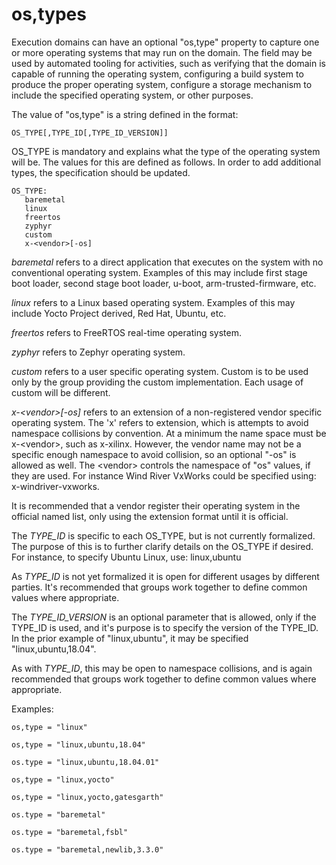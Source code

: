 os,types
========

Execution domains can have an optional "os,type" property to capture one
or more operating systems that may run on the domain. The field may be
used by automated tooling for activities, such as verifying that the
domain is capable of running the operating system, configuring a build
system to produce the proper operating system, configure a storage
mechanism to include the specified operating system, or other purposes.

The value of "os,type" is a string defined in the format:

	OS_TYPE[,TYPE_ID[,TYPE_ID_VERSION]]

OS\_TYPE is mandatory and explains what the type of the operating system
will be. The values for this are defined as follows. In order to add
additional types, the specification should be updated.

	OS_TYPE:
	   baremetal
	   linux
	   freertos
	   zyphyr
	   custom
	   x-<vendor>[-os]

*baremetal* refers to a direct application that executes on the system
with no conventional operating system. Examples of this may include
first stage boot loader, second stage boot loader, u-boot,
arm-trusted-firmware, etc.

*linux* refers to a Linux based operating system. Examples of this may
include Yocto Project derived, Red Hat, Ubuntu, etc.

*freertos* refers to FreeRTOS real-time operating system.

*zyphyr* refers to Zephyr operating system.

*custom* refers to a user specific operating system. Custom is to be
used only by the group providing the custom implementation. Each usage
of custom will be different.

*x-\<vendor\>[-os]* refers to an extension of a non-registered vendor
specific operating system.  The 'x' refers to extension, which is
attempts to avoid namespace collisions by convention. At a minimum the
name space must be x-\<vendor\>, such as x-xilinx.  However, the vendor
name may not be a specific enough namespace to avoid collision, so an
optional "-os" is allowed as well.  The \<vendor\> controls the
namespace of "os" values, if they are used.  For instance Wind River
VxWorks could be specified using: x-windriver-vxworks.

It is recommended that a vendor register their operating system in the
official named list, only using the extension format until it is
official.

The *TYPE_ID* is specific to each OS\_TYPE, but is not currently
formalized. The purpose of this is to further clarify details on the
OS\_TYPE if desired. For instance, to specify Ubuntu Linux, use:
linux,ubuntu

As *TYPE_ID* is not yet formalized it is open for different usages by
different parties. It's recommended that groups work together to define
common values where appropriate.

The *TYPE_ID_VERSION* is an optional parameter that is allowed, only if
the TYPE\_ID is used, and it's purpose is to specify the version of the
TYPE\_ID.  In the prior example of "linux,ubuntu", it may be specified
"linux,ubuntu,18.04".

As with *TYPE_ID*, this may be open to namespace collisions, and is
again recommended that groups work together to define common values
where appropriate.


Examples:

	os,type = "linux"
	
	os,type = "linux,ubuntu,18.04"
	
	os.type = "linux,ubuntu,18.04.01"
	
	os,type = "linux,yocto"
	
	os,type = "linux,yocto,gatesgarth"
	
	os.type = "baremetal"
	
	os.type = "baremetal,fsbl"
	
	os.type = "baremetal,newlib,3.3.0"

